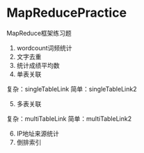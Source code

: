 # MapReducePractice
MapReduce框架练习题

1. wordcount词频统计
2. 文字去重
3. 统计成绩平均数
4. 单表关联

复杂：singleTableLink
简单：singleTableLink2

5. 多表关联

复杂：multiTableLink
简单：multiTableLink2

6. IP地址来源统计
7. 倒排索引
